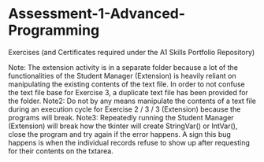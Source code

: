 # Assessment-1-Advanced-Programming
Exercises (and Certificates required under the A1 Skills Portfolio Repository)

Note: The extension activity is in a separate folder because a lot of the functionalities of the Student Manager (Extension) is heavily reliant on manipulating the existing contents of the text file. In order to not confuse the text file base for Exercise 3, a duplicate text file has been provided for the folder.
Note2: Do not by any means manipulate the contents of a text file during an execution cycle for Exercise 2 / 3 / 3 (Extension) because the programs will break.
Note3: Repeatedly running the Student Manager (Extension) will break how the tkinter will create StringVar() or IntVar(), close the program and try again if the error happens. A sign this bug happens is when the individual records refuse to show up after requesting for their contents on the txtarea.                                                                                                                                                                                                                                
